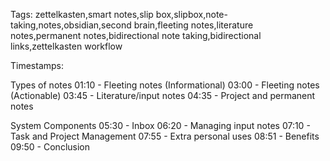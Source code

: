 Tags:
zettelkasten,smart notes,slip box,slipbox,note-taking,notes,obsidian,second brain,fleeting notes,literature notes,permanent notes,bidirectional note taking,bidirectional links,zettelkasten workflow

Timestamps:

Types of notes
01:10 - Fleeting notes (Informational)
03:00 - Fleeting notes (Actionable)
03:45 - Literature/input notes
04:35 - Project and permanent notes

System Components
05:30 - Inbox
06:20 - Managing input notes
07:10 - Task and Project Management
07:55 - Extra personal uses
08:51 - Benefits
09:50 - Conclusion


